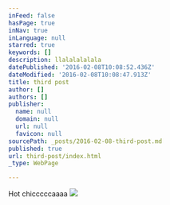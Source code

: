```yaml
---
inFeed: false
hasPage: true
inNav: true
inLanguage: null
starred: true
keywords: []
description: llalalalalala
datePublished: '2016-02-08T10:08:52.436Z'
dateModified: '2016-02-08T10:08:47.913Z'
title: third post
author: []
authors: []
publisher:
  name: null
  domain: null
  url: null
  favicon: null
sourcePath: _posts/2016-02-08-third-post.md
published: true
url: third-post/index.html
_type: WebPage

---
```

Hot chicccccaaaa
![](https://the-grid-user-content.s3-us-west-2.amazonaws.com/a2c1e34c-6e27-4403-af99-460fafdc4730.jpg)